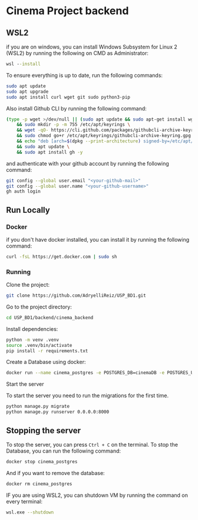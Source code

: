 # Cinema Project backend

## WSL2

if you are on windows, you can install Windows Subsystem for Linux 2 (WSL2) by running the following on CMD as Administrator:

```bat
wsl --install
```

To ensure everything is up to date, run the following commands:

```bash
sudo apt update
sudo apt upgrade
sudo apt install curl wget git sudo python3-pip
```

Also install Github CLI by running the following command:

```bash
(type -p wget >/dev/null || (sudo apt update && sudo apt-get install wget -y)) \
	&& sudo mkdir -p -m 755 /etc/apt/keyrings \
	&& wget -qO- https://cli.github.com/packages/githubcli-archive-keyring.gpg | sudo tee /etc/apt/keyrings/githubcli-archive-keyring.gpg > /dev/null \
	&& sudo chmod go+r /etc/apt/keyrings/githubcli-archive-keyring.gpg \
	&& echo "deb [arch=$(dpkg --print-architecture) signed-by=/etc/apt/keyrings/githubcli-archive-keyring.gpg] https://cli.github.com/packages stable main" | sudo tee /etc/apt/sources.list.d/github-cli.list > /dev/null \
	&& sudo apt update \
	&& sudo apt install gh -y
```

and authenticate with your github account by running the following command:

```bash
git config --global user.email "<your-github-mail>"
git config --global user.name "<your-github-username>"
gh auth login
```

## Run Locally

### Docker

if you don't have docker installed, you can install it by running the following command:

```bash
curl -fsL https://get.docker.com | sudo sh
```

### Running

Clone the project:

```bash
git clone https://github.com/AdryelliReiz/USP_BD1.git
```

Go to the project directory:

```bash
cd USP_BD1/backend/cinema_backend
```

Install dependencies:

```bash
python -m venv .venv
source .venv/bin/activate
pip install -r requirements.txt
```

Create a Database using docker:

```bash
docker run --name cinema_postgres -e POSTGRES_DB=cinemaDB -e POSTGRES_USER=cinemaUser -e POSTGRES_PASSWORD='Cinema@Senha007' -d -p 5432:5432 postgres:alpine
```

Start the server

To start the server you need to run the migrations for the first time.

```bash
python manage.py migrate
python manage.py runserver 0.0.0.0:8000
```

## Stopping the server

To stop the server, you can press `Ctrl + C` on the terminal.
To stop the Database, you can run the following command:

```bash
docker stop cinema_postgres
```

And if you want to remove the database:

```bash
docker rm cinema_postgres
```

IF you are using WSL2, you can shutdown VM by running the command on every terminal:

```bash
wsl.exe --shutdown
```
